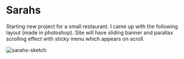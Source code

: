 # Sarahs
Starting new project for a small restaurant. I came up with the following layout (made in photoshop). Site will have sliding banner and parallax scrolling effect with sticky menu which appears on scroll.

![sarahs-sketch](https://user-images.githubusercontent.com/24969330/31869322-0b67d9d4-b75c-11e7-838e-a8b71fa99e35.png)
